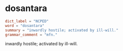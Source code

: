 # dosantara

``` toml
dict_label = "NCPED"
word = "dosantara"
summary = "inwardly hostile; activated by ill-will."
grammar_comment = "mfn."
```

inwardly hostile; activated by ill\-will.

